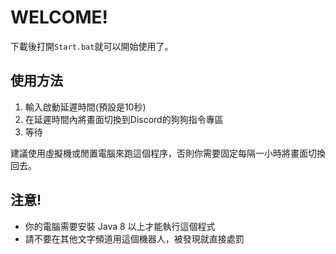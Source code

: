 # WELCOME!
下載後打開<code>Start.bat</code>就可以開始使用了。

## 使用方法
1. 輸入啟動延遲時間(預設是10秒)
2. 在延遲時間內將畫面切換到Discord的狗狗指令專區
3. 等待

建議使用虛擬機或閒置電腦來跑這個程序，否則你需要固定每隔一小時將畫面切換回去。

## 注意!
* 你的電腦需要安裝 Java 8 以上才能執行這個程式
* 請不要在其他文字頻道用這個機器人，被發現就直接處罰